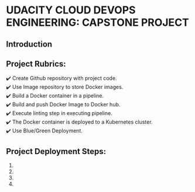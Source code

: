 
# UDACITY CLOUD DEVOPS ENGINEERING: CAPSTONE PROJECT

## Introduction

## Project Rubrics:
✔️ Create Github repository with project code. \
✔️ Use Image repository to store Docker images. \
✔️ Build a Docker container in a pipeline. \
✔️ Build and push Docker Image to Docker hub. \
✔️ Execute linting step in executing pipeline. \
✔️ The Docker container is deployed to a Kubernetes cluster. \
✔️ Use Blue/Green Deployment.
 
## Project Deployment Steps:
1. 
2. 
3. 
4.
